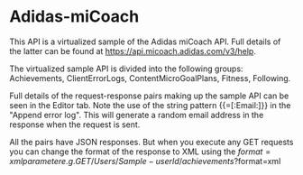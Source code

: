 # Adidas-miCoach

This API is a virtualized sample of the Adidas miCoach API.
Full details of the latter can be found at https://api.micoach.adidas.com/v3/help.

The virtualized sample API is divided into the following groups:
  Achievements,
  ClientErrorLogs,
  ContentMicroGoalPlans,
  Fitness,
  Following.
  
Full details of the request-response pairs making up the sample API can be seen in the Editor tab.
Note the use of the string pattern {{=[:Email:]}} in the "Append error log".
This will generate a random email address in the response when the request is sent.

All the pairs have JSON responses.  But when you execute any GET requests you can change the format of the response to XML using the $format=xml parameter e.g.
GET /Users/Sample-userId/achievements?$format=xml
